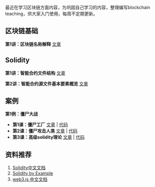 最近在学习区块链方面内容，为巩固自己学习的内容，整理编写blockchain teaching，供大家入门使用，每周不定期更新。



## 区块链基础

**第1讲：区块链名称解释** [文章](https://github.com/justinzm/blockchain_teaching/blob/main/blockchain_basics/01_explanation_of_nouns.md)



## Solidity

**第1讲：智能合约文件结构** [文章](https://github.com/justinzm/blockchain_teaching/blob/main/solidity/01_structure.md)

**第2讲：智能合约源文件基本要素概览** [文章](https://github.com/justinzm/blockchain_teaching/blob/main/solidity/02_structure_of_a_contract.md)



## 案例

**第1例：僵尸大战**

* **第1课：僵尸工厂** [文章](https://github.com/justinzm/blockchain_teaching/blob/main/case/01_cryptozombies/01_making_the_zombie_factory/README.md) | [代码](https://github.com/justinzm/blockchain_teaching/blob/main/case/01_cryptozombies/01_making_the_zombie_factory)
* **第2课：僵尸攻击人类** [文章](https://github.com/justinzm/blockchain_teaching/blob/main/case/01_cryptozombies/02_zombies_attack_their_victims/README.md) | [代码](https://github.com/justinzm/blockchain_teaching/blob/main/case/01_cryptozombies/02_zombies_attack_their_victims)
* **第3课：高级solidity理论** [文章](https://github.com/justinzm/blockchain_teaching/blob/main/case/01_cryptozombies/03_advanced_solidity_concepts/README.md) | [代码](https://github.com/justinzm/blockchain_teaching/blob/main/case/01_cryptozombies/03_advanced_solidity_concepts)



## 资料推荐

1. [Solidity中文文档](https://solidity-cn.readthedocs.io/zh/develop/introduction-to-smart-contracts.html)
2. [Solidity by Example](https://solidity-by-example.org/)
3. [web3.js 中文文档](https://learnblockchain.cn/docs/web3.js/#)
